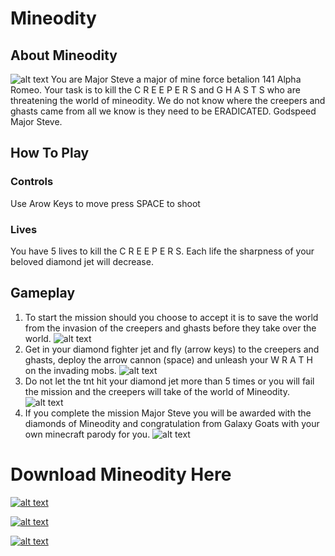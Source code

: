 # Mineodity

## About Mineodity
![alt text](https://raw.githubusercontent.com/HiImChubs/mineodity-finished/master/assets/img/pilot.jpg)
You are Major Steve a major of mine force betalion 141 Alpha Romeo. Your task is to kill the C R E E P E R S and   G H A S T S who are threatening the world of mineodity. We do not know where the creepers and ghasts came from all we know is they need to be ERADICATED. Godspeed Major Steve. 

## How To Play


### Controls

Use Arow Keys to move
press SPACE to shoot 

### Lives

You have 5 lives to kill the C R E E P E R S. Each life the sharpness of your beloved diamond jet will decrease.

## Gameplay
1. To start the mission should you choose to accept it is to save the world from the invasion of the creepers and ghasts before they take over the world.
![alt text](https://raw.githubusercontent.com/HiImChubs/mineodity-finished/master/assets/img/start.jpg)
2. Get in your diamond fighter jet and fly (arrow keys) to the creepers and ghasts, deploy the arrow cannon (space) and unleash your W R A T H on the invading mobs.
![alt text](https://raw.githubusercontent.com/HiImChubs/mineodity-finished/master/assets/img/playing.jpg)
3. Do not let the tnt hit your diamond jet more than 5 times or you will fail the mission and the creepers will take of the world of Mineodity.
![alt text](https://raw.githubusercontent.com/HiImChubs/mineodity-finished/master/assets/img/lose.jpg)
4. If you complete the mission Major Steve you will be awarded with the diamonds of Mineodity and congratulation from Galaxy Goats with your own minecraft parody for you.
![alt text](https://raw.githubusercontent.com/HiImChubs/mineodity-finished/master/assets/img/finish.jpg)

# Download Mineodity Here
<a href="https://github.com/HiImChubs/mineodity-finished/releases/download/1/Mineodity.exe">![alt text](https://raw.githubusercontent.com/HiImChubs/mineodity-finished/master/assets/img/download.png)

<a href="https://github.com/HiImChubs/mineodity-finished/releases/download/1/Mineodity.exe">![alt text](https://raw.githubusercontent.com/HiImChubs/mineodity-finished/master/assets/img/download2.jpg)

<a href="https://github.com/HiImChubs/mineodity-finished/releases/download/1/Mineodity.exe">![alt text](https://raw.githubusercontent.com/HiImChubs/mineodity-finished/master/assets/img/download3.jpg)
